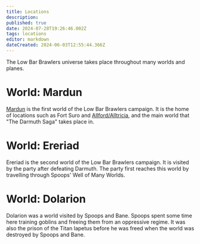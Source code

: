 ```yaml
---
title: Locations
description: 
published: true
date: 2024-07-28T19:26:46.002Z
tags: locations
editor: markdown
dateCreated: 2024-06-03T12:55:44.366Z
---
```


The Low Bar Brawlers universe takes place throughout many worlds and planes.

# World: Mardun
[Mardun](/locations/Mardun) is the first world of the Low Bar Brawlers campaign. It is the home of locations such as Fort Suro and [Allford/Alltricia](/locations/Mardun/Allford), and the main world that "The Darmuth Saga" takes place in.

# World: Ereriad
Ereriad is the second world of the Low Bar Brawlers campaign. It is visited by the party after defeating Darmuth. The party first reaches this world by travelling through Spoops' Well of Many Worlds.

# World: Dolarion
Dolarion was a world visited by Spoops and Bane. Spoops spent some time here training goblins and freeing them from an oppressive regime. It was also the prison of the Titan Iapetus before he was freed when the world was destroyed by Spoops and Bane.